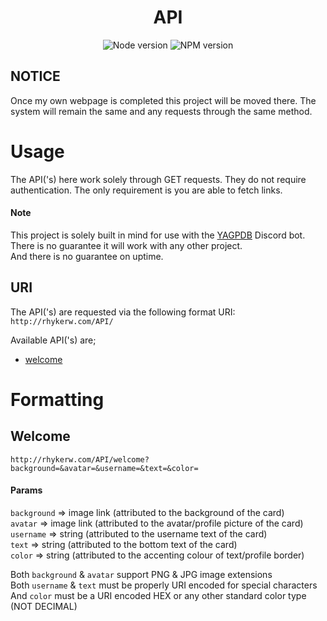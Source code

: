 
<div align="center">

<!-- PROJECT -->
# API

<!-- Badges -->
![Node version](https://img.shields.io/badge/node-v18.9.0-brightgreen)
![NPM version](https://img.shields.io/badge/npm-v8.19.1-blue)
</div>

## NOTICE
Once my own webpage is completed this project will be moved there. The system will remain the same and any requests through the same method.

# Usage
The API('s) here work solely through GET requests. They do not require authentication. The only requirement is you are able to fetch links.<br />

#### Note
This project is solely built in mind for use with the [YAGPDB](https://github.com/botlabs-gg/yagpdb) Discord bot. There is no guarantee it will work with any other project.<br />
And there is no guarantee on uptime.

## URI
The API('s) are requested via the following format URI: `http://rhykerw.com/API/`

Available API('s) are;
- [welcome](#Welcome)

# Formatting

## Welcome

`http://rhykerw.com/API/welcome?background=&avatar=&username=&text=&color=`

#### Params

`background` => image link (attributed to the background of the card)<br />
`avatar` => image link (attributed to the avatar/profile picture of the card)<br />
`username` => string (attributed to the username text of the card)<br />
`text` => string (attributed to the bottom text of the card)<br />
`color` => string (attributed to the accenting colour of text/profile border)

Both `background` & `avatar` support PNG & JPG image extensions<br />
Both `username` & `text` must be properly URI encoded for special characters<br />
And `color` must be a URI encoded HEX or any other standard color type (NOT DECIMAL)
